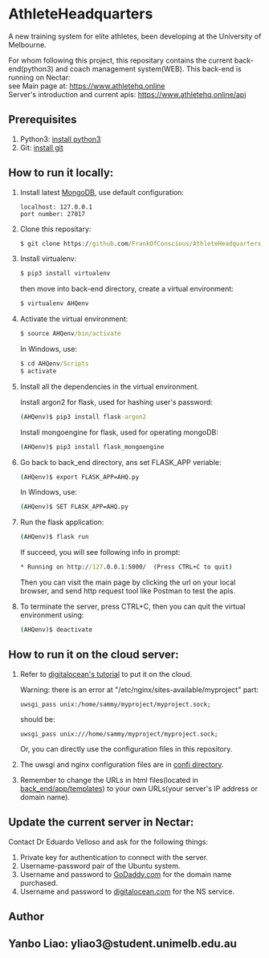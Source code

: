 # AthleteHeadquarters
A new training system for elite athletes, been developing at the University of Melbourne.

For whom following this project, this repositary contains the current back-end(python3) and coach management system(WEB).
This back-end is running on Nectar: </br>see Main page at: https://www.athletehq.online </br> Server's introduction and current apis: https://www.athletehq.online/api

<h2>Prerequisites</h2>

1. Python3: [install python3](https://wiki.python.org/moin/BeginnersGuide/Download "Downloading Python")
2. Git: [install git](https://git-scm.com/downloads "Git Downloads")

<h2>How to run it locally:</h2>

1. Install latest [MongoDB](https://www.mongodb.com/download-center#community "MongoDB Download Center"), use default configuration: 
	```
	localhost: 127.0.0.1
	port number: 27017
	```
2. Clone this repositary:
	```cmd
	$ git clone https://github.com/FrankOfConscious/AthleteHeadquarters.git
	```
3. Install virtualenv: 
	```cmd
	$ pip3 install virtualenv
  	```
	then move into back-end directory, create a virtual environment: 
	```cmd
	$ virtualenv AHQenv
	```
	
4. Activate the virtual environment: 
	```cmd
	$ source AHQenv/bin/activate
	```
	In Windows, use:
	```cmd
	$ cd AHQenv/Scripts
	$ activate
	```
	
5. Install all the dependencies in the virtual environment.

	Install argon2 for flask, used for hashing user's password:
	```cmd
	(AHQenv)$ pip3 install flask-argon2
	```
	Install mongoengine for flask, used for operating mongoDB:
	```cmd
	(AHQenv)$ pip3 install flask_mongoengine
	```
6. Go back to back_end directory, ans set FLASK_APP veriable:
	```cmd
	(AHQenv)$ export FLASK_APP=AHQ.py
	```

	In Windows, use:
	```cmd
	(AHQenv)$ SET FLASK_APP=AHQ.py
	```
7. Run the flask application: 
	```cmd
	(AHQenv)$ flask run
	```
	If succeed, you will see following info in prompt:
	```cmd
	* Running on http://127.0.0.1:5000/  (Press CTRL+C to quit)
	```
	Then you can visit the main page by clicking the url on your local browser, and send http request tool like Postman to test the apis.
8. To terminate the server, press CTRL+C, then you can quit the virtual environment using:
	```cmd
	(AHQenv)$ deactivate
	```

<h2>How to run it on the cloud server:</h2>

1. Refer to [digitalocean's tutorial](https://www.digitalocean.com/community/tutorials/how-to-serve-flask-applications-with-uwsgi-and-nginx-on-ubuntu-16-04) to put it on the cloud.
	
	Warning: there is an error at "/etc/nginx/sites-available/myproject" part:
	```
	uwsgi_pass unix:/home/sammy/myproject/myproject.sock;
	```
	should be:
	```
	uwsgi_pass unix:///home/sammy/myproject/myproject.sock;
	```
	Or, you can directly use the configuration files in this repository.
2. The uwsgi and nginx configuration files are in [confi directory](/back_end/config_file/).
3. Remember to change the URLs in html files(located in [back_end/app/templates](/back_end/app/templates/)) to your own URLs(your server's IP address or domain name).

<h2>Update the current server in Nectar:</h2>

Contact Dr Eduardo Velloso and ask for the following things:
1. Private key for authentication to connect with the server. 
2. Username-password pair of the Ubuntu system.
3. Username and password to [GoDaddy.com](https://au.godaddy.com/ "GoDaddy") for the domain name purchased.
4. Username and password to [digitalocean.com](https://www.digitalocean.com/ "DigitalOcean") for the NS service.

<h2>Author<h2>
Yanbo Liao: yliao3@student.unimelb.edu.au

